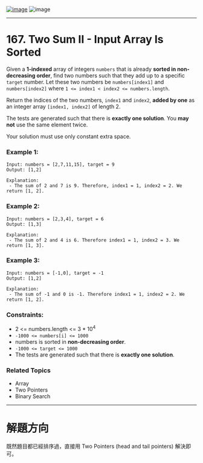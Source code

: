 [![image](https://img.shields.io/badge/Leetcode-Link-blue?logo=leetcode)](https://leetcode.com/problems/two-sum-ii-input-array-is-sorted/)
![image](https://img.shields.io/badge/Difficulty-Medium-yellow)

---

# 167. Two Sum II - Input Array Is Sorted

Given a **1-indexed** array of integers `numbers` that is already **sorted in non-decreasing order**, find two numbers such that they add up to a specific `target` number. Let these two numbers be `numbers[index1]` and `numbers[index2]` where `1 <= index1 < index2 <= numbers.length`.

Return the indices of the two numbers, `index1` and `index2`, **added by one** as an integer array `[index1, index2]` of length 2.

The tests are generated such that there is **exactly one solution**. You **may not** use the same element twice.

Your solution must use only constant extra space.

### Example 1:

```
Input: numbers = [2,7,11,15], target = 9
Output: [1,2]

Explanation:
 - The sum of 2 and 7 is 9. Therefore, index1 = 1, index2 = 2. We return [1, 2].
```

### Example 2:

```
Input: numbers = [2,3,4], target = 6
Output: [1,3]

Explanation:
 - The sum of 2 and 4 is 6. Therefore index1 = 1, index2 = 3. We return [1, 3].
```

### Example 3:

```
Input: numbers = [-1,0], target = -1
Output: [1,2]

Explanation:
 - The sum of -1 and 0 is -1. Therefore index1 = 1, index2 = 2. We return [1, 2].
```

### Constraints:

- 2 <= numbers.length <= 3 * $10^4$
- `-1000 <= numbers[i] <= 1000`
- numbers is sorted in **non-decreasing order**.
- `-1000 <= target <= 1000`
- The tests are generated such that there is **exactly one solution**.

### Related Topics

- Array
- Two Pointers
- Binary Search
  
---

# 解題方向

既然題目都已經排序過，直接用 Two Pointers (head and tail pointers) 解決即可。